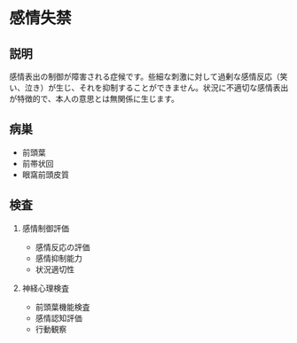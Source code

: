 
# 感情失禁

## 説明

感情表出の制御が障害される症候です。些細な刺激に対して過剰な感情反応（笑い、泣き）が生じ、それを抑制することができません。状況に不適切な感情表出が特徴的で、本人の意思とは無関係に生じます。

## 病巣

- 前頭葉
- 前帯状回
- 眼窩前頭皮質

## 検査

1. 感情制御評価

   - 感情反応の評価
   - 感情抑制能力
   - 状況適切性

2. 神経心理検査
   - 前頭葉機能検査
   - 感情認知評価
   - 行動観察
